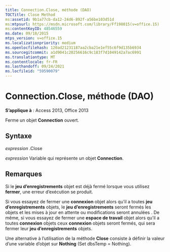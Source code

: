 ```yaml
---
title: Connection.Close, méthode (DAO)
TOCTitle: Close Method
ms:assetid: 9b1a77cb-da12-24d6-892f-a56be103d51d
ms:mtpsurl: https://msdn.microsoft.com/library/Ff198015(v=office.15)
ms:contentKeyID: 48546559
ms.date: 09/18/2015
mtps_version: v=office.15
ms.localizationpriority: medium
ms.openlocfilehash: 120ad21231187aa2cba21e1ef55c6f9d135b6934
ms.sourcegitcommit: a1d9041c20256616c9c183f7d1049142a7ac6991
ms.translationtype: MT
ms.contentlocale: fr-FR
ms.lasthandoff: 09/24/2021
ms.locfileid: "59590079"
---
```

# <a name="connectionclose-method-dao"></a>Connection.Close, méthode (DAO)


**S’applique à** : Access 2013, Office 2013

Ferme un objet **Connection** ouvert.

## <a name="syntax"></a>Syntaxe

*expression* .Close

*expression* Variable qui représente un objet **Connection**.

## <a name="remarks"></a>Remarques

Si le **jeu d’enregistrements** objet est déjà fermé lorsque vous utilisez **fermer**, une erreur d’exécution se produit.

Si vous essayez de fermer une **connexion** objet alors qu’il a toutes **jeu d’enregistrements** objets, le **jeu d’enregistrements** seront fermés les objets et les mises à jour en attente ou modifications seront annulées . De même, si vous essayez de fermer une **espace de travail** objet alors qu’il a toutes **connexion** objets ceux **connexion** objets seront fermés, qui sera fermer leur **jeu d’enregistrements** objets.

Une alternative à l’utilisation de la méthode **Close** consiste à définir la valeur d’une variable d’objet sur **Nothing** (Set dbsTemp = Nothing).

